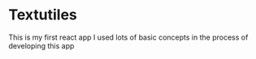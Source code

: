 # Textutiles
This is my first react app I used lots of basic concepts in the process of developing this app 
